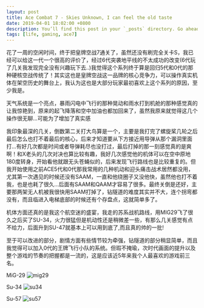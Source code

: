 ```yaml
---
layout: post
title: Ace Combat 7 - Skies Unknown, I can feel the old taste
date: 2019-04-01 18:02:00 +0800
description: You’ll find this post in your `_posts` directory. Go ahead and edit it and re-build the site to see your changes. # Add post description (optional)
tags: [life, gaming, ace7]
---
```


花了一周的空闲时间，终于把皇牌空战7通关了，虽然还没有刷完全关卡S，我已经可以给这一代一个很高的评价了，经过6代突袭地平线的不太成功的改变(6代玩了几关我发现完全没有兴趣玩下去..)我觉得这个系列终于算是回归5代和0代的那种硬核空战传统了！其实这也是皇牌空战这一品牌的核心竞争力，可以操作真实机体在架空历史的舞台上，我认为这也是大部分玩家最初喜欢上这个系列的原因，至少我是。

天气系统是一个亮点，暴雨闪电中飞行的那种晃动和雨水打到机舱的那种感觉真的让我惊艳到，原来的起飞降落和空中加油也都加回来了，虽然我原来就觉得这几个操作很无聊...可能为了增加了真实感

我印象最深的几关，倒数第二关打大鸟算是一个，主要是我打完了螺旋桨几轮之后最后怎么也打不着最后的核心，后来才知道要从下方接近用导弹从那个漏洞里面打...有好几次都是时间或者导弹耗尽也没打过，最后打掉的那一刻感觉真的是爽啊！和X老头的几次对决也算比较有趣，我好几次感觉他的机体可以在空中原地180度转身，开始看他就跟无头苍蝇似的，后来发现飞行路线也是比较重复的。但我开始使用之前ACE5代和0代那我常用的几种机动和迎头痛击战术居然都没用，尤其第一次遇见的时候还没有SAAM，一直和他绕圈子又没他快，虽然他也打不着我，也是也耗了很久...后面有SAAM和QAAM才容易了很多。最终关倒是还好，主要那两架无人机被我很快用SAAM打掉了，钻隧道的难度其实并不大，连个拐弯都没有，而且临进入电梯底部的时候还有个存盘点，这就简单多了。

机体方面还真的是我这个航空迷的盛宴，我走的苏系战机路线，用MIG29飞了很久之后买了SU-34，火力很猛但是机动性还是稍微差一些，有那么几关感觉有点不给力，后面升到SU-47就基本上可以用到底了,而且真的帅的一批!

至于可以改进的部分，剧情方面有些情节较为牵强，钻隧道的部分稍显简单，而且我觉得可以加入0代的王牌飞行小队的系统。但瑕不掩瑜，次时代画面的提升以及整个游戏的节奏的把握都是一流的，这是应该近5年来我个人最喜欢的游戏前三名。

MiG-29
![mig29]({{site.baseurl}}/assets/img/ace7_mig29.jpg)

Su-34
![su34]({{site.baseurl}}/assets/img/ace7_su34.jpg)

Su-57
![su57]({{site.baseurl}}/assets/img/ace7_su57.jpg)
